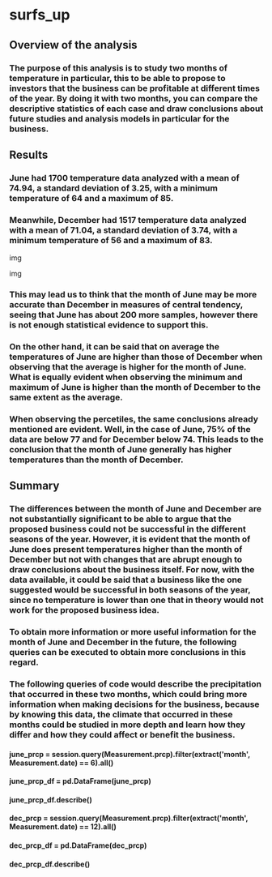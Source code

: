 # surfs_up

## Overview of the analysis

### The purpose of this analysis is to study two months of temperature in particular, this to be able to propose to investors that the business can be profitable at different times of the year. By doing it with two months, you can compare the descriptive statistics of each case and draw conclusions about future studies and analysis models in particular for the business.

## Results

### June had 1700 temperature data analyzed with a mean of 74.94, a standard deviation of 3.25, with a minimum temperature of 64 and a maximum of 85.

### Meanwhile, December had 1517 temperature data analyzed with a mean of 71.04, a standard deviation of 3.74, with a minimum temperature of 56 and a maximum of 83.

img

img

### This may lead us to think that the month of June may be more accurate than December in measures of central tendency, seeing that June has about 200 more samples, however there is not enough statistical evidence to support this.

### On the other hand, it can be said that on average the temperatures of June are higher than those of December when observing that the average is higher for the month of June. What is equally evident when observing the minimum and maximum of June is higher than the month of December to the same extent as the average.

### When observing the percetiles, the same conclusions already mentioned are evident. Well, in the case of June, 75% of the data are below 77 and for December below 74. This leads to the conclusion that the month of June generally has higher temperatures than the month of December.

## Summary

### The differences between the month of June and December are not substantially significant to be able to argue that the proposed business could not be successful in the different seasons of the year. However, it is evident that the month of June does present temperatures higher than the month of December but not with changes that are abrupt enough to draw conclusions about the business itself. For now, with the data available, it could be said that a business like the one suggested would be successful in both seasons of the year, since no temperature is lower than one that in theory would not work for the proposed business idea.

### To obtain more information or more useful information for the month of June and December in the future, the following queries can be executed to obtain more conclusions in this regard.

### The following queries of code would describe the precipitation that occurred in these two months, which could bring more information when making decisions for the business, because by knowing this data, the climate that occurred in these months could be studied in more depth and learn how they differ and how they could affect or benefit the business.

#### june_prcp = session.query(Measurement.prcp).filter(extract('month', Measurement.date) == 6).all()
#### june_prcp_df = pd.DataFrame(june_prcp)
#### june_prcp_df.describe()

#### dec_prcp = session.query(Measurement.prcp).filter(extract('month', Measurement.date) == 12).all()
#### dec_prcp_df = pd.DataFrame(dec_prcp)
#### dec_prcp_df.describe()
